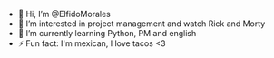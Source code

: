 - 👋 Hi, I’m @ElfidoMorales
- 👀 I’m interested in project management and watch Rick and Morty
- 🌱 I’m currently learning Python, PM and english
- ⚡ Fun fact: I'm mexican, I love tacos <3

<!---
ElfidoMorales/ElfidoMorales is a ✨ special ✨ repository because its `README.md` (this file) appears on your GitHub profile.
You can click the Preview link to take a look at your changes.
--->
